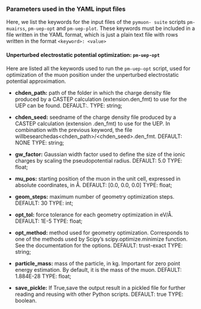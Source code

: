 ### Parameters used in the YAML input files 

Here, we list the keywords for the input files of the `pymuon- suite` scripts `pm-muairss`, `pm-uep-opt` and `pm-uep-plot`.
These keywords must be included in a file written in the YAML format, which is just a plain text file with rows written in
the format `<keyword>: <value>`

#### Unperturbed electrostatic potential optimization: `pm-uep-opt`

Here are listed all the keywords used to run the `pm-uep-opt` script, used for optimization of the muon position under 
the unperturbed electrostatic potential approximation.

* **chden_path:** path of the folder in which the charge density file produced by a CASTEP calculation (extension.den_fmt) to use
for the UEP can be found. DEFAULT:. TYPE: string;

* **chden_seed:** seedname of the charge density file produced by a CASTEP calculation (extension .den_fmt) to use for the
UEP. In combination with the previous keyword, the file willbesearchedas<chden_path>/<chden_seed>.den_fmt. DEFAULT: NONE TYPE: string;

* **gw_factor:** Gaussian width factor used to define the size of the ionic charges by scaling the pseudopotential radius.
 DEFAULT: 5.0 TYPE: float;
 
* **mu_pos:** starting position of the muon in the unit cell, expressed in absolute coordinates, in Å. DEFAULT: \[0.0, 0.0, 0.0\] TYPE: float;

* **geom_steps:** maximum number of geometry optimization steps. DEFAULT: 30 TYPE: int;

* **opt_tol:** force tolerance for each geometry optimization in eV/Å. DEFAULT: 1E-5 TYPE: float;

* **opt_method:** method used for geometry optimization. Corresponds to one of the methods used by Scipy’s scipy.optimize.minimize function. 
See the documentation for the options. DEFAULT: trust-exact TYPE: string;

* **particle_mass:** mass of the particle, in kg. Important for zero point energy estimation. By default, it is the mass of the muon. 
DEFAULT: 1.884E-28 TYPE: float; 

* **save_pickle:** If True,save the output result in a pickled file for further reading and reusing with other Python scripts. DEFAULT: true TYPE: boolean.
 
